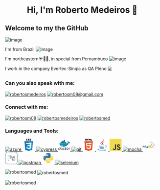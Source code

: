 <h1 align="center">Hi, I'm Roberto Medeiros 👋</h1>

<h2 align="left">Welcome to my the GitHub</h2>

![image](https://user-images.githubusercontent.com/54160327/111918964-4abb0580-8a66-11eb-9f43-c06463941b53.png)


I'm from Brazil ![image](https://user-images.githubusercontent.com/54160327/111919801-8f48a000-8a6a-11eb-9ed7-bd780a7f636d.png)

I'm northeastern☀️🌴🌊, in special from Pernambuco ![image](https://user-images.githubusercontent.com/54160327/111920004-59f08200-8a6b-11eb-88e8-19771fcd3eed.png)


I work in the company Evertec-Sinqia as QA Pleno 💻

<h3 align="left">Can you also speak with me: </h3>
  <a href="https://whats.link/robertomedeiros" target="blank"><img align="center" src="https://cdn.jsdelivr.net/npm/simple-icons@3.0.1/icons/whatsapp.svg" alt="robertosmedeiros" height="30" width="40" /></a>
  <a href="mailto:robertosm08@gmail.com" target="blank"><img align="center" src="https://cdn.jsdelivr.net/npm/simple-icons@3.0.1/icons/gmail.svg" alt="robertosm08@gmail.com" height="30" width="40" /></a>

<h3 align="left">Connect with me:</h3>
<p align="left">
<a href="https://twitter.com/robertosm08" target="blank"><img align="center" src="https://cdn.jsdelivr.net/npm/simple-icons@3.0.1/icons/twitter.svg" alt="robertosm08" height="30" width="40" /></a>
<a href="https://linkedin.com/in/robertosmedeiros" target="blank"><img align="center" src="https://cdn.jsdelivr.net/npm/simple-icons@3.0.1/icons/linkedin.svg" alt="robertosmedeiros" height="30" width="40" /></a>
<a href="https://instagram.com/robertosmed" target="blank"><img align="center" src="https://cdn.jsdelivr.net/npm/simple-icons@3.0.1/icons/instagram.svg" alt="robertosmed" height="30" width="40" /></a>
</p>

<h3 align="left">Languages and Tools:</h3>
<p align="left"> <a href="https://azure.microsoft.com/en-in/" target="_blank"> <img src="https://www.vectorlogo.zone/logos/microsoft_azure/microsoft_azure-icon.svg" alt="azure" width="40" height="40"/> </a> <a href="https://www.w3schools.com/css/" target="_blank"> <img src="https://raw.githubusercontent.com/devicons/devicon/master/icons/css3/css3-original-wordmark.svg" alt="css3" width="40" height="40"/> </a> <a href="https://www.cypress.io" target="_blank"> <img src="https://raw.githubusercontent.com/simple-icons/simple-icons/6e46ec1fc23b60c8fd0d2f2ff46db82e16dbd75f/icons/cypress.svg" alt="cypress" width="40" height="40"/> </a> <a href="https://www.docker.com/" target="_blank"> <img src="https://raw.githubusercontent.com/devicons/devicon/master/icons/docker/docker-original-wordmark.svg" alt="docker" width="40" height="40"/> </a> <a href="https://git-scm.com/" target="_blank"> <img src="https://www.vectorlogo.zone/logos/git-scm/git-scm-icon.svg" alt="git" width="40" height="40"/> </a> <a href="https://www.w3.org/html/" target="_blank"> <img src="https://raw.githubusercontent.com/devicons/devicon/master/icons/html5/html5-original-wordmark.svg" alt="html5" width="40" height="40"/> </a> <a href="https://www.java.com" target="_blank"> <img src="https://raw.githubusercontent.com/devicons/devicon/master/icons/java/java-original.svg" alt="java" width="40" height="40"/> </a> <a href="https://developer.mozilla.org/en-US/docs/Web/JavaScript" target="_blank"> <img src="https://raw.githubusercontent.com/devicons/devicon/master/icons/javascript/javascript-original.svg" alt="javascript" width="40" height="40"/> </a> <a href="https://mochajs.org" target="_blank"> <img src="https://www.vectorlogo.zone/logos/mochajs/mochajs-icon.svg" alt="mocha" width="40" height="40"/> </a> <a href="https://www.mysql.com/" target="_blank"> <img src="https://raw.githubusercontent.com/devicons/devicon/master/icons/mysql/mysql-original-wordmark.svg" alt="mysql" width="40" height="40"/> </a> <a href="https://www.photoshop.com/en" target="_blank"> <img src="https://raw.githubusercontent.com/devicons/devicon/master/icons/photoshop/photoshop-line.svg" alt="photoshop" width="40" height="40"/> </a> <a href="https://postman.com" target="_blank"> <img src="https://www.vectorlogo.zone/logos/getpostman/getpostman-icon.svg" alt="postman" width="40" height="40"/> </a> <a href="https://www.python.org" target="_blank"> <img src="https://raw.githubusercontent.com/devicons/devicon/master/icons/python/python-original.svg" alt="python" width="40" height="40"/> </a> <a href="https://www.selenium.dev" target="_blank"> <img src="https://raw.githubusercontent.com/detain/svg-logos/780f25886640cef088af994181646db2f6b1a3f8/svg/selenium-logo.svg" alt="selenium" width="40" height="40"/> </a>  </p>

<p><img align="left" src="https://github-readme-stats.vercel.app/api/top-langs?username=robertosmed&show_icons=true&locale=en&layout=compact" alt="robertosmed" /></p>

<p>&nbsp;<img align="center" src="https://github-readme-stats.vercel.app/api?username=robertosmed&show_icons=true&locale=en" alt="robertosmed" /></p>

<p><img align="center" src="https://github-readme-streak-stats.herokuapp.com/?user=robertosmed&" alt="robertosmed" /></p>

